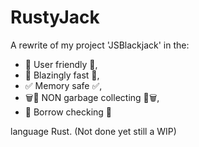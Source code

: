 # RustyJack
A rewrite of my project 'JSBlackjack' in the: 
* 👦 User friendly 👦,
* 🚀 Blazingly fast 🚀, 
* ✅ Memory safe ✅, 
* 🗑️🚫 NON garbage collecting 🚫🗑️,
* 🔎 Borrow checking 🔎

language Rust.
(Not done yet still a WIP)
